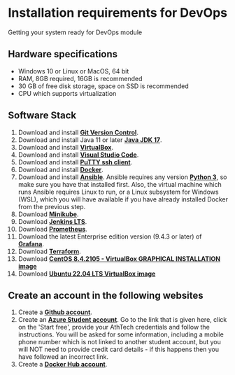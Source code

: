 # Installation requirements for DevOps
Getting your system ready for DevOps module
&nbsp;
&nbsp;

## Hardware specifications
- Windows 10 or Linux or MacOS, 64 bit
- RAM, 8GB required, 16GB is recommended
- 30 GB of free disk storage, space on SSD is recommended
- CPU which supports virtualization

## Software Stack
1. Download and install **[Git Version Control](https://git-scm.com/downloads)**.
2. Download and install Java 11 or later **[Java JDK 17](https://www.oracle.com/java/technologies/downloads/#jdk17-windows)**.
3. Download and install **[VirtualBox](https://www.virtualbox.org/wiki/Downloads)**.
4. Download and install **[Visual Studio Code](https://code.visualstudio.com/)**.
5. Download and install **[PuTTY ssh client](https://www.putty.org/)**.
6. Download and install **[Docker](https://www.docker.com/products/docker-desktop)**.
7. Download and install **[Ansible](https://docs.ansible.com/ansible/latest/installation_guide/intro_installation.html#installing-and-upgrading-ansible)**. Ansible requires any version **[Python 3](https://www.python.org/downloads/windows/)**, so make sure you have that installed first. Also, the virtual machine which runs Ansible requires Linux to run, or a Linux subsystem for Windows (WSL), which you will have available if you have already installed Docker from the previous step.
8.  Download  **[Minikube](https://minikube.sigs.k8s.io/docs/start/)**.
9. Download **[Jenkins LTS](https://www.jenkins.io/download/)**.
10. Download **[Prometheus](https://prometheus.io/download/)**.
11. Download the latest Enterprise edition version (9.4.3 or later) of **[Grafana](https://grafana.com/grafana/download)**.
12. Download **[Terraform](https://www.terraform.io/downloads.html)**.
13. Download **[CentOS 8.4.2105 - VirtualBox GRAPHICAL INSTALLATION image](https://www.linuxvmimages.com/images/centos-8/)**
14. Download **[Ubuntu 22.04 LTS VirtualBox image](https://www.linuxvmimages.com/images/ubuntu-2204/)**

## Create an account in the following websites
1. Create a **[Github account](https://github.com/join)**.
2. Create an **[Azure Student account](https://azure.microsoft.com/en-us/free/students/)**. Go to the link that is given here, click on the 'Start free', provide your AthTech credentials and follow the instructions. You will be asked for some information, including a mobile phone number which is not linked to another student account, but you will NOT need to provide credit card details - if this happens then you have followed an incorrect link.
3. Create a **[Docker Hub account](https://hub.docker.com/)**.
